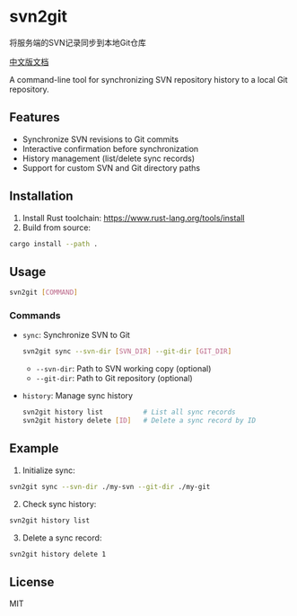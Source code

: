 # svn2git
将服务端的SVN记录同步到本地Git仓库

[中文版文档](README_CN.md)

A command-line tool for synchronizing SVN repository history to a local Git repository.

## Features
- Synchronize SVN revisions to Git commits
- Interactive confirmation before synchronization
- History management (list/delete sync records)
- Support for custom SVN and Git directory paths

## Installation
1. Install Rust toolchain: https://www.rust-lang.org/tools/install
2. Build from source:
```bash
cargo install --path .
```

## Usage
```bash
svn2git [COMMAND]
```

### Commands
- `sync`: Synchronize SVN to Git
  ```bash
  svn2git sync --svn-dir [SVN_DIR] --git-dir [GIT_DIR]
  ```
  - `--svn-dir`: Path to SVN working copy (optional)
  - `--git-dir`: Path to Git repository (optional)

- `history`: Manage sync history
  ```bash
  svn2git history list          # List all sync records
  svn2git history delete [ID]   # Delete a sync record by ID
  ```

## Example
1. Initialize sync:
```bash
svn2git sync --svn-dir ./my-svn --git-dir ./my-git
```
2. Check sync history:
```bash
svn2git history list
```
3. Delete a sync record:
```bash
svn2git history delete 1
```

## License
MIT
